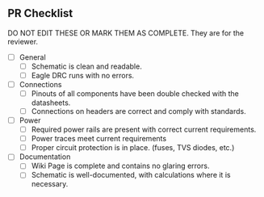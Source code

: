 # <Project Name Here>

## PR Checklist

DO NOT EDIT THESE OR MARK THEM AS COMPLETE. They are for the reviewer.

- [ ] General
    - [ ] Schematic is clean and readable.
    - [ ] Eagle DRC runs with no errors.
- [ ] Connections
    - [ ] Pinouts of all components have been double checked with the datasheets.
    - [ ] Connections on headers are correct and comply with standards.
- [ ] Power
    - [ ] Required power rails are present with correct current requirements.
    - [ ] Power traces meet current requirements
    - [ ] Proper circuit protection is in place. (fuses, TVS diodes, etc.)
- [ ] Documentation
    - [ ] Wiki Page is complete and contains no glaring errors.
    - [ ] Schematic is well-documented, with calculations where it is necessary.
